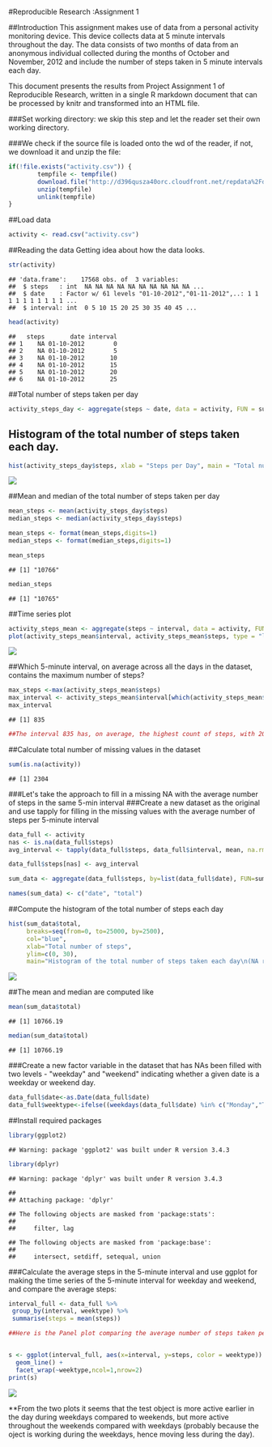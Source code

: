 #Reproducible Research :Assignment 1

##Introduction
This assignment makes use of data from a personal activity monitoring device. This device collects data at 5 minute intervals throughout the day. The data consists of two months of data from an anonymous individual collected during the months of October and November, 2012 and include the number of steps taken in 5 minute intervals each day.

This document presents the results from Project Assignment 1 of Reproducible Research, written in a single R markdown document that can be processed by knitr and transformed into an HTML file.



###Set working directory: we skip this step and let the reader set their own working directory. 

###We check if the source file is loaded onto the wd of the reader, if not, we download it and unzip the file:

```r
if(!file.exists("activity.csv")) {
        tempfile <- tempfile()
        download.file("http://d396qusza40orc.cloudfront.net/repdata%2Fdata%2Factivity.zip",destfile = tempfile)
        unzip(tempfile)
        unlink(tempfile)
}
```

##Load data

```r
activity <- read.csv("activity.csv")
```

##Reading the data
Getting idea about how the data looks.


```r
str(activity)
```

```
## 'data.frame':	17568 obs. of  3 variables:
##  $ steps   : int  NA NA NA NA NA NA NA NA NA NA ...
##  $ date    : Factor w/ 61 levels "01-10-2012","01-11-2012",..: 1 1 1 1 1 1 1 1 1 1 ...
##  $ interval: int  0 5 10 15 20 25 30 35 40 45 ...
```

```r
head(activity)
```

```
##   steps       date interval
## 1    NA 01-10-2012        0
## 2    NA 01-10-2012        5
## 3    NA 01-10-2012       10
## 4    NA 01-10-2012       15
## 5    NA 01-10-2012       20
## 6    NA 01-10-2012       25
```



##Total number of steps taken per day



```r
activity_steps_day <- aggregate(steps ~ date, data = activity, FUN = sum, na.rm = TRUE)
```

## Histogram of the total number of steps taken each day.


```r
hist(activity_steps_day$steps, xlab = "Steps per Day", main = "Total number of steps taken per day", col = "red")
```

![](PA1_template_files/figure-html/unnamed-chunk-5-1.png)<!-- -->

##Mean and median of the total number of steps taken per day


```r
mean_steps <- mean(activity_steps_day$steps)
median_steps <- median(activity_steps_day$steps)

mean_steps <- format(mean_steps,digits=1)
median_steps <- format(median_steps,digits=1)

mean_steps
```

```
## [1] "10766"
```

```r
median_steps
```

```
## [1] "10765"
```

##Time series plot


```r
activity_steps_mean <- aggregate(steps ~ interval, data = activity, FUN = mean, na.rm = TRUE)
plot(activity_steps_mean$interval, activity_steps_mean$steps, type = "l", col = "blue", xlab = "Intervals", ylab = "Total steps per interval", main = "Number of steps per interval (averaged) (NA removed)")
```

![](PA1_template_files/figure-html/unnamed-chunk-7-1.png)<!-- -->


##Which 5-minute interval, on average across all the days in the dataset, contains the maximum number of steps?


```r
max_steps <-max(activity_steps_mean$steps)
max_interval <- activity_steps_mean$interval[which(activity_steps_mean$steps == max_steps)]
max_interval
```

```
## [1] 835
```

```r
##The interval 835 has, on average, the highest count of steps, with 206 steps
```

##Calculate total number of missing values in the dataset

```r
sum(is.na(activity))
```

```
## [1] 2304
```

###Let's take the approach to fill in a missing NA with the average number of steps in the same 5-min interval
###Create a new dataset as the original and use tapply for filling in the missing values with the average number of steps per 5-minute interval


```r
data_full <- activity
nas <- is.na(data_full$steps)
avg_interval <- tapply(data_full$steps, data_full$interval, mean, na.rm=TRUE)

data_full$steps[nas] <- avg_interval

sum_data <- aggregate(data_full$steps, by=list(data_full$date), FUN=sum)

names(sum_data) <- c("date", "total")
```

##Compute the histogram of the total number of steps each day


```r
hist(sum_data$total, 
     breaks=seq(from=0, to=25000, by=2500),
     col="blue", 
     xlab="Total number of steps", 
     ylim=c(0, 30), 
     main="Histogram of the total number of steps taken each day\n(NA replaced by mean value)")
```

![](PA1_template_files/figure-html/unnamed-chunk-11-1.png)<!-- -->


##The mean and median are computed like


```r
mean(sum_data$total)
```

```
## [1] 10766.19
```

```r
median(sum_data$total)
```

```
## [1] 10766.19
```

###Create a new factor variable in the dataset that has NAs been filled with two levels - "weekday" and "weekend" indicating whether a given date is a weekday or weekend day.


```r
data_full$date<-as.Date(data_full$date)
data_full$weektype<-ifelse((weekdays(data_full$date) %in% c("Monday","Tuesday","Wednesday","Thursday","Friday")), "weekday","weekend")
```

##Install required packages

```r
library(ggplot2)
```

```
## Warning: package 'ggplot2' was built under R version 3.4.3
```

```r
library(dplyr)
```

```
## Warning: package 'dplyr' was built under R version 3.4.3
```

```
## 
## Attaching package: 'dplyr'
```

```
## The following objects are masked from 'package:stats':
## 
##     filter, lag
```

```
## The following objects are masked from 'package:base':
## 
##     intersect, setdiff, setequal, union
```


###Calculate the average steps in the 5-minute interval and use ggplot for making the time series of the 5-minute interval for weekday and weekend, and compare the average steps:




```r
interval_full <- data_full %>%
 group_by(interval, weektype) %>%
 summarise(steps = mean(steps))

##Here is the Panel plot comparing the average number of steps taken per 5-minute interval across weekdays and weekends


s <- ggplot(interval_full, aes(x=interval, y=steps, color = weektype)) +
  geom_line() +
  facet_wrap(~weektype,ncol=1,nrow=2)
print(s)
```

![](PA1_template_files/figure-html/unnamed-chunk-15-1.png)<!-- -->


**From the two plots it seems that the test object is more active earlier in the day during weekdays compared to weekends, but more active throughout the weekends compared with weekdays (probably because the oject is working during the weekdays, hence moving less during the day).
















